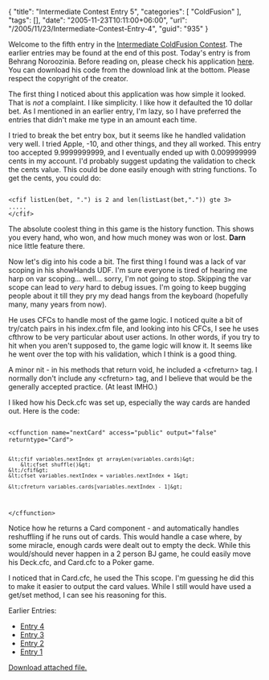 {
	"title": "Intermediate Contest Entry 5",
	"categories": [
		"ColdFusion"
	],
	"tags": [],
	"date": "2005-11-23T10:11:00+06:00",
	"url": "/2005/11/23/Intermediate-Contest-Entry-4",
	"guid": "935"
}

Welcome to the fifth entry in the <a href="http://ray.camdenfamily.com/index.cfm/2005/10/30/Intermediate-ColdFusion-Contest">Intermediate ColdFusion Contest</a>. The earlier entries may be found at the end of this post. Today's entry is from Behrang Noroozinia. Before reading on, please check his application <a href="http://ray.camdenfamily.com/demos/contest2/noroozinia/">here</a>. You can download his code from the download link at the bottom. Please respect the copyright of the creator.

The first thing I noticed about this application was how simple it looked. That is <i>not</i> a complaint. I like simplicity. I like how it defaulted the 10 dollar bet. As I mentioned in an earlier entry, I'm lazy, so I have preferred the entries that didn't make me type in an amount each time.

I tried to break the bet entry box, but it seems like he handled validation very well. I tried Apple, -10, and other things, and they all worked. This entry too accepted 9.9999999999, and I eventually ended up with 0.009999999 cents in my account. I'd probably suggest updating the validation to check the cents value. This could be done easily enough with string functions. To get the cents, you could do: 

<code>
&lt;cfif listLen(bet, ".") is 2 and len(listLast(bet,".")) gte 3&gt;
.....
&lt;/cfif&gt;
</code>

The absolute coolest thing in this game is the history function. This shows you every hand, who won, and how much money was won or lost. <b>Darn</b> nice little feature there.

Now let's dig into his code a bit. The first thing I found was a lack of var scoping in his showHands UDF. I'm sure everyone is tired of hearing me harp on var scoping... well... sorry, I'm not going to stop. Skipping the var scope can lead to <i>very</i> hard to debug issues. I'm going to keep bugging people about it till they pry my dead hangs from the keyboard (hopefully many, many years from now).

He uses CFCs to handle most of the game logic. I noticed quite a bit of try/catch pairs in his index.cfm file, and looking into his CFCs, I see he uses cfthrow to be very particular about user actions. In other words, if you try to hit when you aren't supposed to, the game logic will know it. It seems like he went over the top with his validation, which I think is a good thing.

A minor nit - in his methods that return void, he included a &lt;cfreturn&gt; tag. I normally don't include any &lt;cfreturn&gt; tag, and I believe that would be the generally accepted practice. (At least IMHO.) 

I liked how his Deck.cfc was set up, especially the way cards are handed out. Here is the code:

<code>
&lt;cffunction name="nextCard" access="public" output="false" returntype="Card"&gt;
		
	&lt;cfif variables.nextIndex gt arrayLen(variables.cards)&gt;
		&lt;cfset shuffle()&gt;
	&lt;/cfif&gt;
	&lt;cfset variables.nextIndex = variables.nextIndex + 1&gt;
		
	&lt;cfreturn variables.cards[variables.nextIndex - 1]&gt;
&lt;/cffunction&gt;
</code>

Notice how he returns a Card component - and automatically handles reshuffling if he runs out of cards. This would handle a case where, by some miracle, enough cards were dealt out to empty the deck. While this would/should never happen in a 2 person BJ game, he could easily move his Deck.cfc, and Card.cfc to a Poker game. 

I noticed that in Card.cfc, he used the This scope. I'm guessing he did this to make it easier to output the card values. While I still would have used a get/set method, I can see his reasoning for this.

Earlier Entries:
<ul>
<li><a href="http://ray.camdenfamily.com/index.cfm/2005/11/21/Intermediate-Contest-Entry-4">Entry 4</a>
<li><a href="http://ray.camdenfamily.com/index.cfm/2005/11/18/Intermedia-Contest-Entry-3">Entry 3</a>
<li><a href="http://ray.camdenfamily.com/index.cfm/2005/11/17/Intermediate-Contest-Entry-2">Entry 2</a>
<li><a href="http://ray.camdenfamily.com/index.cfm/2005/11/16/Intermediate-Contest-Entry-1">Entry 1</a>
</ul><p><a href='enclosures/D%3A%5Cwebsites%5Ccamdenfamily%5Csource%5Cmorpheus%5Cblog%5Cenclosures%2Fnoroozinia%2Ezip'>Download attached file.</a></p>